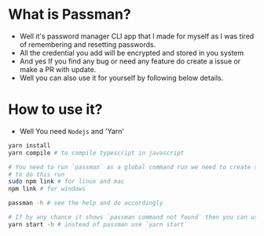 # What is Passman?

- Well it's password manager CLI app that I made for myself as I was tired of remembering and resetting passwords.
- All the credential you add will be encrypted and stored in you system
- And yes If you find any bug or need any feature do create a issue or make a PR with update.
- Well you can also use it for yourself by following below details.

# How to use it?

- Well You need `Nodejs` and 'Yarn'

```sh
yarn install
yarn compile # to compile typescript in javascript

# You need to run `passman` as a global command run we need to create symbolic link to your code with global node folder
# to do this run
sudo npm link # for linux and mac
npm link # for windows

passman -h # see the help and do accordingly

# If by any chance it shows `passman command not found` then you can use it by this command also
yarn start -h # instead of passman use `yarn start`
```
